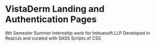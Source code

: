 # VistaDerm Landing and Authentication Pages 
8th Semester Summer Internship work for Imbuesoft.LLP
Developed in ReactJs and curated with SASS Scripts of CSS

